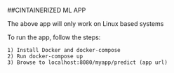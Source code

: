 ##CINTAINERIZED ML APP

The above app will only work on Linux based systems

To run the app, follow the steps:

	1) Install Docker and docker-compose 
	2) Run docker-compose up
	3) Browse to localhost:8080/myapp/predict (app url)
